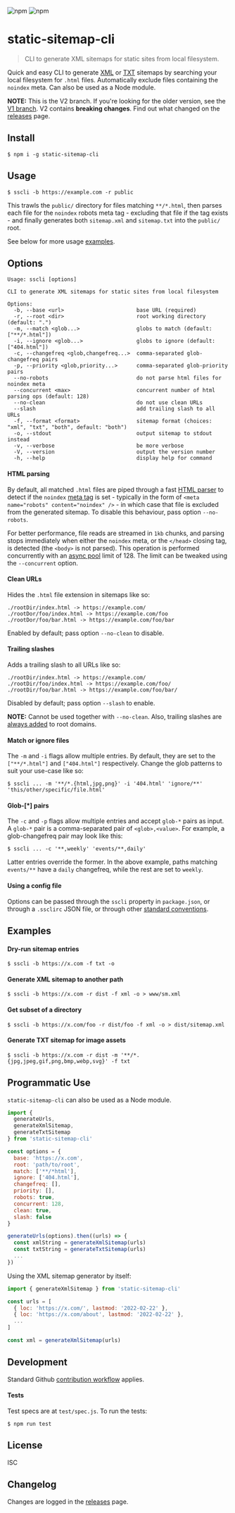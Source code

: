 ![npm](https://img.shields.io/npm/v/static-sitemap-cli)
![npm](https://img.shields.io/npm/dm/static-sitemap-cli)

# static-sitemap-cli

> CLI to generate XML sitemaps for static sites from local filesystem.

Quick and easy CLI to generate [XML](https://www.sitemaps.org/protocol.html) or
[TXT](https://developers.google.com/search/docs/advanced/sitemaps/build-sitemap#text) sitemaps by
searching your local filesystem for `.html` files. Automatically exclude files containing the
`noindex` meta. Can also be used as a Node module.

**NOTE:** This is the V2 branch. If you're looking for the older version, see the
[V1 branch](https://github.com/zerodevx/static-sitemap-cli/tree/v1). V2 contains **breaking
changes**. Find out what changed on the
[releases](https://github.com/zerodevx/static-sitemap-cli/releases) page.

## Install

```
$ npm i -g static-sitemap-cli
```

## Usage

```
$ sscli -b https://example.com -r public
```

This trawls the `public/` directory for files matching `**/*.html`, then parses each file for the
`noindex` robots meta tag - excluding that file if the tag exists - and finally generates both
`sitemap.xml` and `sitemap.txt` into the `public/` root.

See below for more usage [examples](#examples).

## Options

```
Usage: sscli [options]

CLI to generate XML sitemaps for static sites from local filesystem

Options:
  -b, --base <url>                       base URL (required)
  -r, --root <dir>                       root working directory (default: ".")
  -m, --match <glob...>                  globs to match (default: ["**/*.html"])
  -i, --ignore <glob...>                 globs to ignore (default: ["404.html"])
  -c, --changefreq <glob,changefreq...>  comma-separated glob-changefreq pairs
  -p, --priority <glob,priority...>      comma-separated glob-priority pairs
  --no-robots                            do not parse html files for noindex meta
  --concurrent <max>                     concurrent number of html parsing ops (default: 128)
  --no-clean                             do not use clean URLs
  --slash                                add trailing slash to all URLs
  -f, --format <format>                  sitemap format (choices: "xml", "txt", "both", default: "both")
  -o, --stdout                           output sitemap to stdout instead
  -v, --verbose                          be more verbose
  -V, --version                          output the version number
  -h, --help                             display help for command
```

#### HTML parsing

By default, all matched `.html` files are piped through a fast
[HTML parser](https://github.com/fb55/htmlparser2) to detect if the `noindex`
[meta tag](https://developers.google.com/search/docs/advanced/crawling/block-indexing#meta-tag) is
set - typically in the form of `<meta name="robots" content="noindex" />` - in which case that file
is excluded from the generated sitemap. To disable this behaviour, pass option `--no-robots`.

For better performance, file reads are streamed in `1kb` chunks, and parsing stops immediately when
either the `noindex` meta, or the `</head>` closing tag, is detected (the `<body>` is not parsed).
This operation is performed concurrently with an
[async pool](https://github.com/rxaviers/async-pool) limit of 128. The limit can be tweaked using
the `--concurrent` option.

#### Clean URLs

Hides the `.html` file extension in sitemaps like so:

```
./rootDir/index.html -> https://example.com/
./rootDor/foo/index.html -> https://example.com/foo
./rootDor/foo/bar.html -> https://example.com/foo/bar
```

Enabled by default; pass option `--no-clean` to disable.

#### Trailing slashes

Adds a trailing slash to all URLs like so:

```
./rootDir/index.html -> https://example.com/
./rootDir/foo/index.html -> https://example.com/foo/
./rootDir/foo/bar.html -> https://example.com/foo/bar/
```

Disabled by default; pass option `--slash` to enable.

**NOTE:** Cannot be used together with `--no-clean`. Also, trailing slashes are
[always added](https://github.com/zerodevx/static-sitemap-cli/tree/v1#to-slash-or-not-to-slash) to
root domains.

#### Match or ignore files

The `-m` and `-i` flags allow multiple entries. By default, they are set to the `["**/*.html"]` and
`["404.html"]` respectively. Change the glob patterns to suit your use-case like so:

```
$ sscli ... -m '**/*.{html,jpg,png}' -i '404.html' 'ignore/**' 'this/other/specific/file.html'
```

#### Glob-[*] pairs

The `-c` and `-p` flags allow multiple entries and accept `glob-*` pairs as input. A `glob-*` pair
is a comma-separated pair of `<glob>,<value>`. For example, a glob-changefreq pair may look like
this:

```
$ sscli ... -c '**,weekly' 'events/**,daily'
```

Latter entries override the former. In the above example, paths matching `events/**` have a `daily`
changefreq, while the rest are set to `weekly`.

#### Using a config file

Options can be passed through the `sscli` property in `package.json`, or through a `.ssclirc` JSON
file, or through other [standard conventions](https://github.com/davidtheclark/cosmiconfig).

## Examples

#### Dry-run sitemap entries

```
$ sscli -b https://x.com -f txt -o
```

#### Generate XML sitemap to another path

```
$ sscli -b https://x.com -r dist -f xml -o > www/sm.xml
```

#### Get subset of a directory

```
$ sscli -b https://x.com/foo -r dist/foo -f xml -o > dist/sitemap.xml
```

#### Generate TXT sitemap for image assets

```
$ sscli -b https://x.com -r dist -m '**/*.{jpg,jpeg,gif,png,bmp,webp,svg}' -f txt
```

## Programmatic Use

`static-sitemap-cli` can also be used as a Node module.

```js
import {
  generateUrls,
  generateXmlSitemap,
  generateTxtSitemap
} from 'static-sitemap-cli'

const options = {
  base: 'https://x.com',
  root: 'path/to/root',
  match: ['**/*html'],
  ignore: ['404.html'],
  changefreq: [],
  priority: [],
  robots: true,
  concurrent: 128,
  clean: true,
  slash: false
}

generateUrls(options).then((urls) => {
  const xmlString = generateXmlSitemap(urls)
  const txtString = generateTxtSitemap(urls)
  ...
})
```

Using the XML sitemap generator by itself:

```js
import { generateXmlSitemap } from 'static-sitemap-cli'

const urls = [
  { loc: 'https://x.com/', lastmod: '2022-02-22' },
  { loc: 'https://x.com/about', lastmod: '2022-02-22' },
  ...
]

const xml = generateXmlSitemap(urls)
```

## Development

Standard Github [contribution workflow](https://github.com/firstcontributions/first-contributions)
applies.

#### Tests

Test specs are at `test/spec.js`. To run the tests:

```
$ npm run test
```

## License

ISC

## Changelog

Changes are logged in the [releases](https://github.com/zerodevx/static-sitemap-cli/releases) page.
